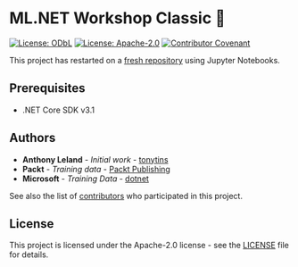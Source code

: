 # ML.NET Workshop Classic 🤖

[![License: ODbL](https://img.shields.io/badge/License-ODbL-brightgreen.svg)](https://opendatacommons.org/licenses/odbl/) [![License: Apache-2.0](https://img.shields.io/badge/License-Apache%202.0-blue.svg)](https://opensource.org/licenses/Apache-2.0) [![Contributor Covenant](https://img.shields.io/badge/Contributor%20Covenant-v2.0%20adopted-ff69b4.svg)](CODE_OF_CONDUCT.md)

This project has restarted on a [fresh repository](https://github.com/tonytins/mlworkshop) using Jupyter Notebooks.

## Prerequisites

- .NET Core SDK v3.1
  
## Authors

- **Anthony Leland** - _Initial work_ - [tonytins](https://github.com/tonytins)
- **Packt** - _Training data_ - [Packt Publishing](https://github.com/PacktPublishing)
- **Microsoft** - _Training Data_ - [dotnet](https://github.com/dotnet)
  
See also the list of [contributors](https://github.com/tonytins/RyuBook/contributors) who participated in this project.

## License
  
This project is licensed under the Apache-2.0 license - see the [LICENSE](LICENSE) file for details.

